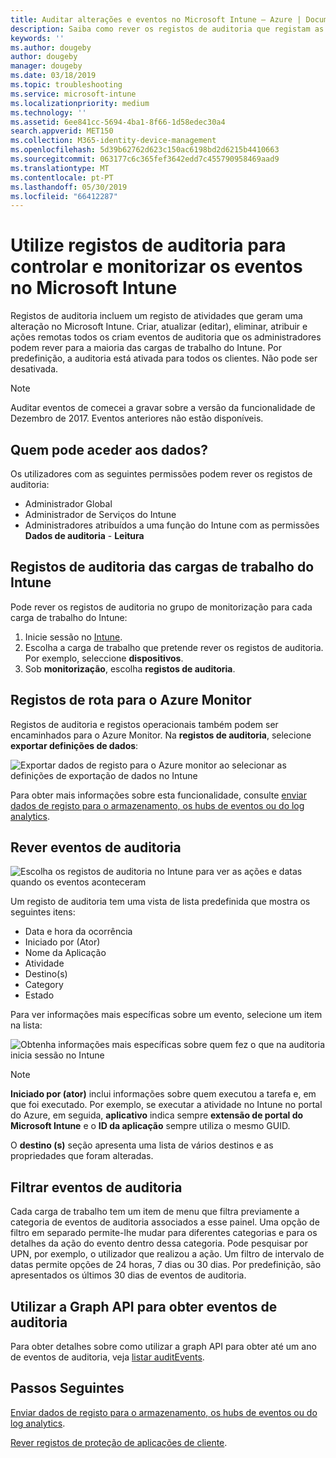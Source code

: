 ```yaml
---
title: Auditar alterações e eventos no Microsoft Intune – Azure | Documentos da Microsoft
description: Saiba como rever os registos de auditoria que registam as atividades do Microsoft Intune.
keywords: ''
ms.author: dougeby
author: dougeby
manager: dougeby
ms.date: 03/18/2019
ms.topic: troubleshooting
ms.service: microsoft-intune
ms.localizationpriority: medium
ms.technology: ''
ms.assetid: 6ee841cc-5694-4ba1-8f66-1d58edec30a4
search.appverid: MET150
ms.collection: M365-identity-device-management
ms.openlocfilehash: 5d39b62762d623c150ac6198bd2d6215b4410663
ms.sourcegitcommit: 063177c6c365fef3642edd7c455790958469aad9
ms.translationtype: MT
ms.contentlocale: pt-PT
ms.lasthandoff: 05/30/2019
ms.locfileid: "66412287"
---
```

# <a name="use-audit-logs-to-track-and-monitor-events-in-microsoft-intune"></a>Utilize registos de auditoria para controlar e monitorizar os eventos no Microsoft Intune

Registos de auditoria incluem um registo de atividades que geram uma alteração no Microsoft Intune. Criar, atualizar (editar), eliminar, atribuir e ações remotas todos os criam eventos de auditoria que os administradores podem rever para a maioria das cargas de trabalho do Intune. Por predefinição, a auditoria está ativada para todos os clientes. Não pode ser desativada.

> [!NOTE]
> Auditar eventos de comecei a gravar sobre a versão da funcionalidade de Dezembro de 2017. Eventos anteriores não estão disponíveis.

## <a name="who-can-access-the-data"></a>Quem pode aceder aos dados?

Os utilizadores com as seguintes permissões podem rever os registos de auditoria:

- Administrador Global
- Administrador de Serviços do Intune
- Administradores atribuídos a uma função do Intune com as permissões **Dados de auditoria** - **Leitura**

## <a name="audit-logs-for-intune-workloads"></a>Registos de auditoria das cargas de trabalho do Intune

Pode rever os registos de auditoria no grupo de monitorização para cada carga de trabalho do Intune:

1. Inicie sessão no [Intune](https://go.microsoft.com/fwlink/?linkid=2090973).
2. Escolha a carga de trabalho que pretende rever os registos de auditoria. Por exemplo, seleccione **dispositivos**.
3. Sob **monitorização**, escolha **registos de auditoria**.

## <a name="route-logs-to-azure-monitor"></a>Registos de rota para o Azure Monitor

Registos de auditoria e registos operacionais também podem ser encaminhados para o Azure Monitor. Na **registos de auditoria**, selecione **exportar definições de dados**:

![Exportar dados de registo para o Azure monitor ao selecionar as definições de exportação de dados no Intune](./media/audit-logs-export-data-settings.png)

Para obter mais informações sobre esta funcionalidade, consulte [enviar dados de registo para o armazenamento, os hubs de eventos ou do log analytics](review-logs-using-azure-monitor.md).

## <a name="review-audit-events"></a>Rever eventos de auditoria

![Escolha os registos de auditoria no Intune para ver as ações e datas quando os eventos aconteceram](./media/monitor-audit-logs.png "registos de auditoria")

Um registo de auditoria tem uma vista de lista predefinida que mostra os seguintes itens:

- Data e hora da ocorrência
- Iniciado por (Ator)
- Nome da Aplicação
- Atividade
- Destino(s)
- Category
- Estado

Para ver informações mais específicas sobre um evento, selecione um item na lista:

![Obtenha informações mais específicas sobre quem fez o que na auditoria inicia sessão no Intune](./media/monitor-audit-log-detail.png "detalhes do registo de auditoria")

> [!NOTE]
> **Iniciado por (ator)** inclui informações sobre quem executou a tarefa e, em que foi executado. Por exemplo, se executar a atividade no Intune no portal do Azure, em seguida, **aplicativo** indica sempre **extensão de portal do Microsoft Intune** e o **ID da aplicação** sempre utiliza o mesmo GUID.
> 
> O **destino (s)** seção apresenta uma lista de vários destinos e as propriedades que foram alteradas.  

## <a name="filter-audit-events"></a>Filtrar eventos de auditoria

Cada carga de trabalho tem um item de menu que filtra previamente a categoria de eventos de auditoria associados a esse painel. Uma opção de filtro em separado permite-lhe mudar para diferentes categorias e para os detalhes da ação do evento dentro dessa categoria. Pode pesquisar por UPN, por exemplo, o utilizador que realizou a ação. Um filtro de intervalo de datas permite opções de 24 horas, 7 dias ou 30 dias. Por predefinição, são apresentados os últimos 30 dias de eventos de auditoria.

## <a name="use-graph-api-to-retrieve-audit-events"></a>Utilizar a Graph API para obter eventos de auditoria

Para obter detalhes sobre como utilizar a graph API para obter até um ano de eventos de auditoria, veja [listar auditEvents](https://docs.microsoft.com/graph/api/intune-auditing-auditevent-list?view=graph-rest-1.0).

## <a name="next-steps"></a>Passos Seguintes

[Enviar dados de registo para o armazenamento, os hubs de eventos ou do log analytics](review-logs-using-azure-monitor.md).

[Rever registos de proteção de aplicações de cliente](app-protection-policy-settings-log.md).

